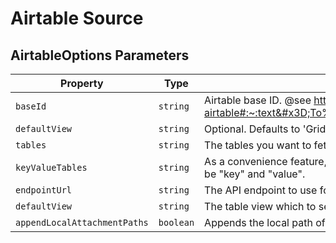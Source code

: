 # Airtable Source


## AirtableOptions Parameters
| Property | Type | Description |
| - | - | - |
| <a name="module_airtable-source.AirtableOptions+baseId">`baseId`</a> |  <code>string</code>| Airtable base ID. @see https://help.appsheet.com/en/articles/1785063-using-data-from-airtable#:~:text&#x3D;To%20obtain%20the%20ID%20of,API%20page%20of%20the%20base. |
| <a name="module_airtable-source.AirtableOptions+defaultView">`defaultView`</a> |  <code>string</code>| Optional. Defaults to &#x27;Grid view&#x27; |
| <a name="module_airtable-source.AirtableOptions+tables">`tables`</a> |  <code>string</code>| The tables you want to fetch from |
| <a name="module_airtable-source.AirtableOptions+keyValueTables">`keyValueTables`</a> |  <code>string</code>| As a convenience feature, you can store tables listed here as key/value pairs. Field names should be &quot;key&quot; and &quot;value&quot;. |
| <a name="module_airtable-source.AirtableOptions+endpointUrl">`endpointUrl`</a> |  <code>string</code>| The API endpoint to use for Airtable |
| <a name="module_airtable-source.AirtableOptions+defaultView">`defaultView`</a> |  <code>string</code>| The table view which to select for syncing by default |
| <a name="module_airtable-source.AirtableOptions+appendLocalAttachmentPaths">`appendLocalAttachmentPaths`</a> |  <code>boolean</code>| Appends the local path of attachments to the saved JSON |
